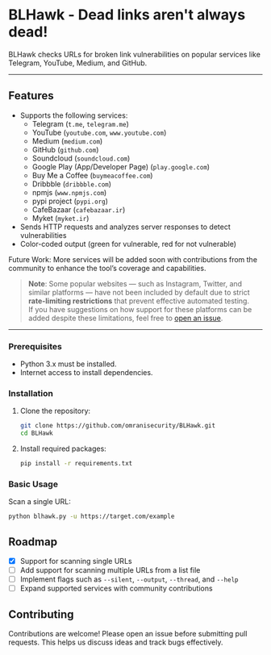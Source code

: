 # BLHawk - Dead links aren't always dead!

BLHawk checks URLs for broken link vulnerabilities on popular services like Telegram, YouTube, Medium, and GitHub.

---

## Features

- Supports the following services:
  - Telegram (`t.me`, `telegram.me`)
  - YouTube (`youtube.com`, `www.youtube.com`)
  - Medium (`medium.com`)
  - GitHub (`github.com`)
  - Soundcloud (`soundcloud.com`)
  - Google Play (App/Developer Page) (`play.google.com`)
  - Buy Me a Coffee (`buymeacoffee.com`)
  - Dribbble (`dribbble.com`)
  - npmjs (`www.npmjs.com`)
  - pypi project (`pypi.org`)
  - CafeBazaar (`cafebazaar.ir`)
  - Myket (`myket.ir`)
- Sends HTTP requests and analyzes server responses to detect vulnerabilities
- Color-coded output (green for vulnerable, red for not vulnerable)

Future Work:
More services will be added soon with contributions from the community to enhance the tool’s coverage and capabilities.

> **Note**: Some popular websites — such as Instagram, Twitter, and similar platforms — have not been included by default due to strict **rate-limiting restrictions** that prevent effective automated testing.  
If you have suggestions on how support for these platforms can be added despite these limitations, feel free to [open an issue](https://github.com/omranisecurity/BLHawk/issues/new).


---

### Prerequisites

- Python 3.x must be installed.
- Internet access to install dependencies.

### Installation

1. Clone the repository:
     ```sh
     git clone https://github.com/omranisecurity/BLHawk.git
     cd BLHawk
     ```
2. Install required packages:
     ```sh
     pip install -r requirements.txt
     ```

### Basic Usage

Scan a single URL:

```sh
python blhawk.py -u https://target.com/example
```

## Roadmap

- [x] Support for scanning single URLs
- [ ] Add support for scanning multiple URLs from a list file
- [ ] Implement flags such as `--silent`, `--output`, `--thread`, and `--help`
- [ ] Expand supported services with community contributions

## Contributing
Contributions are welcome! Please open an issue before submitting pull requests. This helps us discuss ideas and track bugs effectively.
